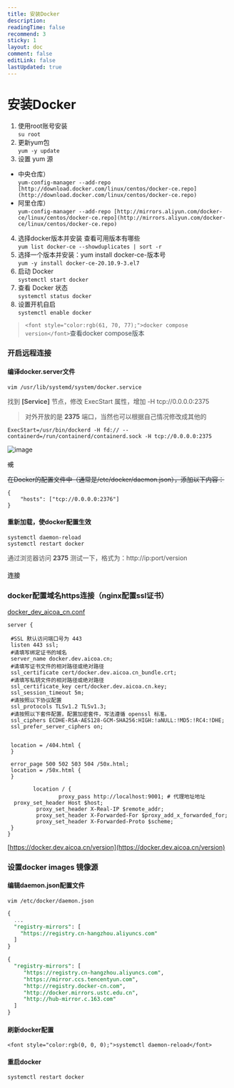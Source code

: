 ```yaml
---
title: 安装Docker
description: 
readingTime: false
recommend: 3
sticky: 1
layout: doc
comment: false
editLink: false
lastUpdated: true
---
```

# 安装Docker

1. 使用root账号安装  
    `su root`
2. 更新yum包  
    `yum -y update`
3. 设置 yum 源

+ 中央仓库）  
  `yum-config-manager --add-repo [http://download.docker.com/linux/centos/docker-ce.repo](http://download.docker.com/linux/centos/docker-ce.repo)`
+ 阿里仓库）  
  `yum-config-manager --add-repo [http://mirrors.aliyun.com/docker-ce/linux/centos/docker-ce.repo](http://mirrors.aliyun.com/docker-ce/linux/centos/docker-ce.repo)`

4. 选择docker版本并安装 查看可用版本有哪些  
   `yum list docker-ce --showduplicates | sort -r`
5. 选择一个版本并安装：yum install docker-ce-版本号  
   `yum -y install docker-ce-20.10.9-3.el7`
6. 启动 Docker  
   `systemctl start docker`
7. 查看 Docker 状态  
   `systemctl status docker`
8. 设置开机自启  
   `systemctl enable docker`

> `<font style="color:rgb(61, 70, 77);">docker compose version</font>`<font style="color:rgb(61, 70, 77);">查看docker compose版本</font>

### 开启远程连接

#### 编译docker.server文件

```plain
vim /usr/lib/systemd/system/docker.service
```

<font style="color:rgb(77, 77, 77);">找到 </font>**<font style="color:rgb(77, 77, 77);">[Service]</font>**<font style="color:rgb(77, 77, 77);"> 节点，修改 ExecStart 属性，增加 -H tcp://0.0.0.0:2375</font>

> <font style="color:rgb(77, 77, 77);">对外开放的是 </font>**<font style="color:rgb(77, 77, 77);">2375</font>**<font style="color:rgb(77, 77, 77);"> 端口，当然也可以根据自己情况修改成其他的</font>

```plain
ExecStart=/usr/bin/dockerd -H fd:// --containerd=/run/containerd/containerd.sock -H tcp://0.0.0.0:2375
```

![image](https://oss.aicoa.cn/markdown/2024/12/00b1d44754554c019e8105ca210142bf.png)

~~或~~

~~<font style="color:rgb(36, 41, 47);background-color:rgb(244, 246, 248);">在Docker的配置文件中（通常是</font>~~~~<font style="color:rgb(36, 41, 47);">/etc/docker/daemon.json</font>~~~~<font style="color:rgb(36, 41, 47);background-color:rgb(244, 246, 248);">），添加以下内容：</font>~~

```plain
{
    "hosts": ["tcp://0.0.0.0:2376"]
}

```

#### 重新加载，使docker配置生效

```plain
systemctl daemon-reload 
systemctl restart docker 
```

<font style="color:rgb(77, 77, 77);">通过浏览器访问 </font>**<font style="color:rgb(77, 77, 77);">2375</font>**<font style="color:rgb(77, 77, 77);"> 测试一下，格式为：http://ip:port/version</font>

#### <font style="color:rgb(77, 77, 77);">连接</font>

### docker配置域名https连接（nginx配置ssl证书）

[docker_dev_aicoa_cn.conf](https://www.yuque.com/attachments/yuque/0/2024/conf/38717562/1716134424791-7a1d3fd7-2a5a-47ec-a89a-4b4507a84f82.conf)

```plain
server {
 
 #SSL 默认访问端口号为 443
 listen 443 ssl; 
 #请填写绑定证书的域名
 server_name docker.dev.aicoa.cn; 
 #请填写证书文件的相对路径或绝对路径
 ssl_certificate cert/docker.dev.aicoa.cn_bundle.crt; 
 #请填写私钥文件的相对路径或绝对路径
 ssl_certificate_key cert/docker.dev.aicoa.cn.key; 
 ssl_session_timeout 5m;
 #请按照以下协议配置
 ssl_protocols TLSv1.2 TLSv1.3; 
 #请按照以下套件配置，配置加密套件，写法遵循 openssl 标准。
 ssl_ciphers ECDHE-RSA-AES128-GCM-SHA256:HIGH:!aNULL:!MD5:!RC4:!DHE; 
 ssl_prefer_server_ciphers on;
 

 location = /404.html {
 }

 error_page 500 502 503 504 /50x.html;
 location = /50x.html {
 }

        location / {
                proxy_pass http://localhost:9001; # 代理地址地址
  proxy_set_header Host $host;
         proxy_set_header X-Real-IP $remote_addr;
         proxy_set_header X-Forwarded-For $proxy_add_x_forwarded_for;
         proxy_set_header X-Forwarded-Proto $scheme;
 }
}

```

[https://docker.dev.aicoa.cn/version](https://docker.dev.aicoa.cn/version)

### 设置docker images 镜像源

#### 编辑daemon.json配置文件

`vim /etc/docker/daemon.json`

```sql
{
  ...
  "registry-mirrors": [
    "https://registry.cn-hangzhou.aliyuncs.com"
  ]
}
```

```sql
{
  "registry-mirrors": [
     "https://registry.cn-hangzhou.aliyuncs.com",
     "https://mirror.ccs.tencentyun.com",
     "http://registry.docker-cn.com",
     "http://docker.mirrors.ustc.edu.cn",
     "http://hub-mirror.c.163.com"
  ]
}
```

#### 刷新docker配置

<font style="color:rgb(0, 0, 0);"> </font>`<font style="color:rgb(0, 0, 0);">systemctl daemon-reload</font>`

#### 重启docker

`systemctl restart docker`
